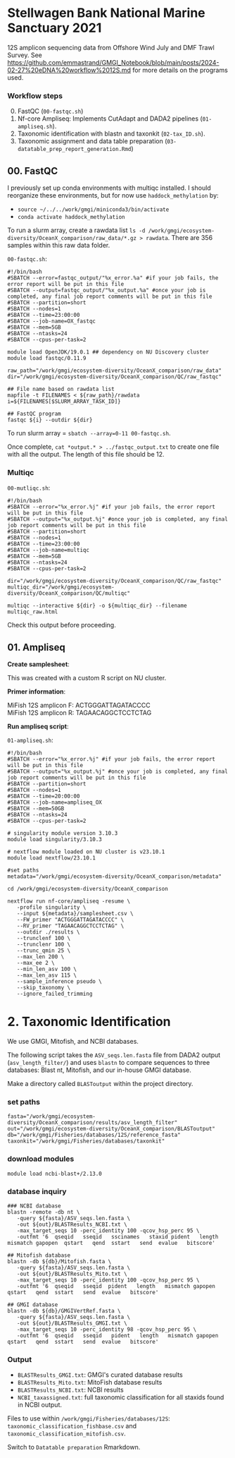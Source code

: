 # Stellwagen Bank National Marine Sanctuary 2021

12S amplicon sequencing data from Offshore Wind July and DMF Trawl Survey. See https://github.com/emmastrand/GMGI_Notebook/blob/main/posts/2024-02-27%20eDNA%20workflow%2012S.md for more details on the programs used.

### Workflow steps 

0. FastQC (`00-fastqc.sh`)  
1. Nf-core Ampliseq: Implements CutAdapt and DADA2 pipelines (`01-ampliseq.sh`).     
2. Taxonomic identification with blastn and taxonkit (`02-tax_ID.sh`).  
3. Taxonomic assignment and data table preparation (`03-datatable_prep_report_generation.Rmd`)

## 00. FastQC

I previously set up conda environments with multiqc installed. I should reorganize these environments, but for now use `haddock_methylation` by:  
- `source ~/../../work/gmgi/miniconda3/bin/activate`  
- `conda activate haddock_methylation`

To run a slurm array, create a rawdata list `ls -d /work/gmgi/ecosystem-diversity/OceanX_comparison/raw_data/*.gz > rawdata`. There are 356 samples within this raw data folder. 

`00-fastqc.sh`:  

```
#!/bin/bash
#SBATCH --error=fastqc_output/"%x_error.%a" #if your job fails, the error report will be put in this file
#SBATCH --output=fastqc_output/"%x_output.%a" #once your job is completed, any final job report comments will be put in this file
#SBATCH --partition=short
#SBATCH --nodes=1
#SBATCH --time=23:00:00
#SBATCH --job-name=OX_fastqc
#SBATCH --mem=5GB
#SBATCH --ntasks=24
#SBATCH --cpus-per-task=2

module load OpenJDK/19.0.1 ## dependency on NU Discovery cluster 
module load fastqc/0.11.9

raw_path="/work/gmgi/ecosystem-diversity/OceanX_comparison/raw_data"
dir="/work/gmgi/ecosystem-diversity/OceanX_comparison/QC/raw_fastqc"

## File name based on rawdata list
mapfile -t FILENAMES < ${raw_path}/rawdata
i=${FILENAMES[$SLURM_ARRAY_TASK_ID]}

## FastQC program
fastqc ${i} --outdir ${dir}
```

To run slurm array = `sbatch --array=0-11 00-fastqc.sh`.

Once complete, `cat *output.* > ../fastqc_output.txt` to create one file with all the output. The length of this file should be 12. 

### Multiqc 

`00-mutliqc.sh`: 

```
#!/bin/bash
#SBATCH --error="%x_error.%j" #if your job fails, the error report will be put in this file
#SBATCH --output="%x_output.%j" #once your job is completed, any final job report comments will be put in this file
#SBATCH --partition=short
#SBATCH --nodes=1
#SBATCH --time=23:00:00
#SBATCH --job-name=multiqc
#SBATCH --mem=5GB
#SBATCH --ntasks=24
#SBATCH --cpus-per-task=2

dir="/work/gmgi/ecosystem-diversity/OceanX_comparison/QC/raw_fastqc"
multiqc_dir="/work/gmgi/ecosystem-diversity/OceanX_comparison/QC/multiqc"

multiqc --interactive ${dir} -o ${multiqc_dir} --filename multiqc_raw.html
```

Check this output before proceeding.

## 01. Ampliseq 

**Create samplesheet**:

This was created with a custom R script on NU cluster. 

**Primer information**:

MiFish 12S amplicon F: ACTGGGATTAGATACCCC    
MiFish 12S amplicon R: TAGAACAGGCTCCTCTAG  

**Run ampliseq script**:

`01-ampliseq.sh`:

```
#!/bin/bash
#SBATCH --error="%x_error.%j" #if your job fails, the error report will be put in this file
#SBATCH --output="%x_output.%j" #once your job is completed, any final job report comments will be put in this file
#SBATCH --partition=short
#SBATCH --nodes=1
#SBATCH --time=20:00:00
#SBATCH --job-name=ampliseq_OX
#SBATCH --mem=50GB
#SBATCH --ntasks=24
#SBATCH --cpus-per-task=2

# singularity module version 3.10.3
module load singularity/3.10.3

# nextflow module loaded on NU cluster is v23.10.1
module load nextflow/23.10.1

#set paths 
metadata="/work/gmgi/ecosystem-diversity/OceanX_comparison/metadata" 

cd /work/gmgi/ecosystem-diversity/OceanX_comparison

nextflow run nf-core/ampliseq -resume \
   -profile singularity \
   --input ${metadata}/samplesheet.csv \
   --FW_primer "ACTGGGATTAGATACCCC" \
   --RV_primer "TAGAACAGGCTCCTCTAG" \
   --outdir ./results \
   --trunclenf 100 \
   --trunclenr 100 \
   --trunc_qmin 25 \
   --max_len 200 \
   --max_ee 2 \
   --min_len_asv 100 \
   --max_len_asv 115 \
   --sample_inference pseudo \
   --skip_taxonomy \
   --ignore_failed_trimming
```

# 2. Taxonomic Identification

We use GMGI, Mitofish, and NCBI databases. 

The following script takes the `ASV_seqs.len.fasta` file from DADA2 output (`asv_length_filter/`) and uses `blastn` to compare sequences to three databases: Blast nt, Mitofish, and our in-house GMGI database.

Make a directory called `BLASToutput` within the project directory.

### set paths 

```
fasta="/work/gmgi/ecosystem-diversity/OceanX_comparison/results/asv_length_filter"
out="/work/gmgi/ecosystem-diversity/OceanX_comparison/BLASToutput"
db="/work/gmgi/Fisheries/databases/12S/reference_fasta"
taxonkit="/work/gmgi/Fisheries/databases/taxonkit"
```

### download modules 

```
module load ncbi-blast+/2.13.0
```

### database inquiry 

```
### NCBI database 
blastn -remote -db nt \
   -query ${fasta}/ASV_seqs.len.fasta \
   -out ${out}/BLASTResults_NCBI.txt \
   -max_target_seqs 10 -perc_identity 100 -qcov_hsp_perc 95 \
   -outfmt '6  qseqid   sseqid   sscinames   staxid pident   length   mismatch gapopen  qstart   qend  sstart   send  evalue   bitscore'

## Mitofish database 
blastn -db ${db}/Mitofish.fasta \
   -query ${fasta}/ASV_seqs.len.fasta \
   -out ${out}/BLASTResults_Mito.txt \
   -max_target_seqs 10 -perc_identity 100 -qcov_hsp_perc 95 \
   -outfmt '6  qseqid   sseqid  pident   length   mismatch gapopen  qstart   qend  sstart   send  evalue   bitscore'

## GMGI database 
blastn -db ${db}/GMGIVertRef.fasta \
   -query ${fasta}/ASV_seqs.len.fasta \
   -out ${out}/BLASTResults_GMGI.txt \
   -max_target_seqs 10 -perc_identity 98 -qcov_hsp_perc 95 \
   -outfmt '6  qseqid   sseqid   pident   length   mismatch gapopen  qstart   qend  sstart   send  evalue   bitscore'
```

### Output 

- `BLASTResults_GMGI.txt`: GMGI's curated database results    
- `BLASTResults_Mito.txt`: MitoFish database results    
- `BLASTResults_NCBI.txt`: NCBI results    
- `NCBI_taxassigned.txt`: full taxonomic classification for all staxids found in NCBI output. 

Files to use within `/work/gmgi/Fisheries/databases/12S`: `taxonomic_classification_fishbase.csv` and `taxonomic_classification_mitofish.csv`. 

Switch to `Datatable preparation` Rmarkdown. 